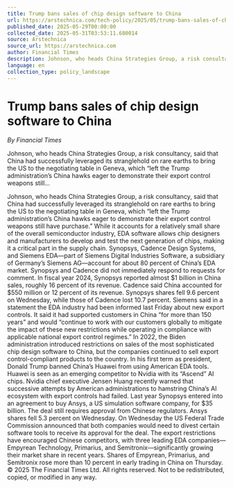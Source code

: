 ```yaml
---
title: Trump bans sales of chip design software to China
url: https://arstechnica.com/tech-policy/2025/05/trump-bans-sales-of-chip-design-software-to-china/
published_date: 2025-05-29T00:00:00
collected_date: 2025-05-31T03:53:11.680014
source: Arstechnica
source_url: https://arstechnica.com
author: Financial Times
description: Johnson, who heads China Strategies Group, a risk consultancy, said that China had successfully leveraged its stranglehold on rare earths to bring the US to the negotiating table in Geneva, which “left the Trump administration’s China hawks eager to demonstrate their export control weapons still...
language: en
collection_type: policy_landscape
---
```


# Trump bans sales of chip design software to China

*By Financial Times*

Johnson, who heads China Strategies Group, a risk consultancy, said that China had successfully leveraged its stranglehold on rare earths to bring the US to the negotiating table in Geneva, which “left the Trump administration’s China hawks eager to demonstrate their export control weapons still...

Johnson, who heads China Strategies Group, a risk consultancy, said that China had successfully leveraged its stranglehold on rare earths to bring the US to the negotiating table in Geneva, which “left the Trump administration’s China hawks eager to demonstrate their export control weapons still have purchase.” 
 While it accounts for a relatively small share of the overall semiconductor industry, EDA software allows chip designers and manufacturers to develop and test the next generation of chips, making it a critical part in the supply chain. 
 Synopsys, Cadence Design Systems, and Siemens EDA—part of Siemens Digital Industries Software, a subsidiary of Germany’s Siemens AG—account for about 80 percent of China’s EDA market. Synopsys and Cadence did not immediately respond to requests for comment. 
 In fiscal year 2024, Synopsys reported almost $1 billion in China sales, roughly 16 percent of its revenue. Cadence said China accounted for $550 million or 12 percent of its revenue. 
 Synopsys shares fell 9.6 percent on Wednesday, while those of Cadence lost 10.7 percent. 
 Siemens said in a statement the EDA industry had been informed last Friday about new export controls. It said it had supported customers in China “for more than 150 years” and would “continue to work with our customers globally to mitigate the impact of these new restrictions while operating in compliance with applicable national export control regimes.” 
 In 2022, the Biden administration introduced restrictions on sales of the most sophisticated chip design software to China, but the companies continued to sell export control-compliant products to the country. 
 In his first term as president, Donald Trump banned China’s Huawei from using American EDA tools. Huawei is seen as an emerging competitor to Nvidia with its “Ascend” AI chips. 
 Nvidia chief executive Jensen Huang recently warned that successive attempts by American administrations to hamstring China’s AI ecosystem with export controls had failed. 
 Last year Synopsys entered into an agreement to buy Ansys, a US simulation software company, for $35 billion. The deal still requires approval from Chinese regulators. Ansys shares fell 5.3 percent on Wednesday. 
 On Wednesday the US Federal Trade Commission announced that both companies would need to divest certain software tools to receive its approval for the deal. 
 The export restrictions have encouraged Chinese competitors, with three leading EDA companies—Empyrean Technology, Primarius, and Semitronix—significantly growing their market share in recent years. 
 Shares of Empyrean, Primarius, and Semitronix rose more than 10 percent in early trading in China on Thursday. 
 © 2025 The Financial Times Ltd. All rights reserved. Not to be redistributed, copied, or modified in any way.